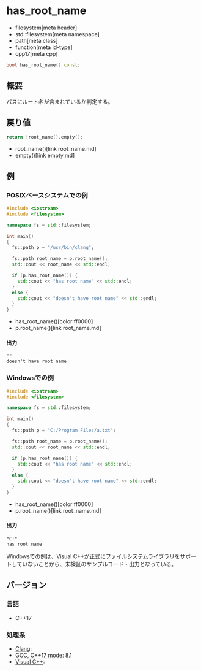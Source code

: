 # has_root_name
* filesystem[meta header]
* std::filesystem[meta namespace]
* path[meta class]
* function[meta id-type]
* cpp17[meta cpp]

```cpp
bool has_root_name() const;
```

## 概要
パスにルート名が含まれているか判定する。


## 戻り値
```cpp
return !root_name().empty();
```
* root_name()[link root_name.md]
* empty()[link empty.md]


## 例
### POSIXベースシステムでの例
```cpp example
#include <iostream>
#include <filesystem>

namespace fs = std::filesystem;

int main()
{
  fs::path p = "/usr/bin/clang";

  fs::path root_name = p.root_name();
  std::cout << root_name << std::endl;

  if (p.has_root_name()) {
    std::cout << "has root name" << std::endl;
  }
  else {
    std::cout << "doesn't have root name" << std::endl;
  }
}
```
* has_root_name()[color ff0000]
* p.root_name()[link root_name.md]

#### 出力
```
""
doesn't have root name
```


### Windowsでの例
```cpp example
#include <iostream>
#include <filesystem>

namespace fs = std::filesystem;

int main()
{
  fs::path p = "C:/Program Files/a.txt";

  fs::path root_name = p.root_name();
  std::cout << root_name << std::endl;

  if (p.has_root_name()) {
    std::cout << "has root name" << std::endl;
  }
  else {
    std::cout << "doesn't have root name" << std::endl;
  }
}
```
* has_root_name()[color ff0000]
* p.root_name()[link root_name.md]

#### 出力
```
"C:"
has root name
```

Windowsでの例は、Visual C++が正式にファイルシステムライブラリをサポートしていないことから、未検証のサンプルコード・出力となっている。


## バージョン
### 言語
- C++17

### 処理系
- [Clang](/implementation.md#clang):
- [GCC, C++17 mode](/implementation.md#gcc): 8.1
- [Visual C++](/implementation.md#visual_cpp):
